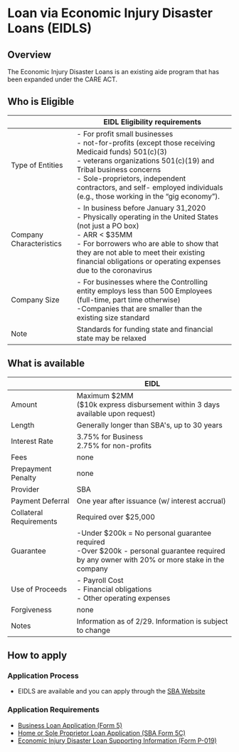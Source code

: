 # Loan via Economic Injury Disaster Loans (EIDLS)
## Overview

The Economic Injury Disaster Loans is an existing aide program that has been expanded under the CARE ACT.

## Who is Eligible

<table>
<thead>
<tr class="header">
<th></th>
<th>EIDL Eligibility requirements</th>
</tr>
</thead>
<tbody>
<tr class="even">
<td>Type of Entities</td>
<td>- For profit small businesses<br />
- not-for-profits (except those receiving Medicaid funds) 501(c)(3)<br />
- veterans organizations 501(c)(19) and Tribal business concerns<br />
- Sole-proprietors, independent contractors, and self- employed individuals (e.g., those working in the “gig economy”).</td>
</tr>
<tr class="odd">
<td>Company Characteristics</td>
<td>- In business before January 31,2020<br />
- Physically operating in the United States (not just a PO box)<br />
- ARR &lt; $35MM<br />
- For borrowers who are able to show that they are not able to meet their existing financial obligations or operating expenses due to the coronavirus</td>
</tr>
<tr class="even">
<td>Company Size</td>
<td>- For businesses where the Controlling entity employs less than 500 Employees (full-time, part time otherwise)<br />
-Companies that are smaller than the existing size standard</td>
</tr>
<tr class="odd">
<td>Note</td>
<td>Standards for funding state and financial state may be relaxed</td>
</tr>
</tbody>
</table>

## What is available

<table>
<thead>
<tr class="header">
<th></th>
<th>EIDL</th>
</tr>
</thead>
<tbody>
<tr class="odd">
<td>Amount</td>
<td>Maximum $2MM<br />
($10k express disbursement within 3 days available upon request)</td>
</tr>
<tr class="even">
<td>Length</td>
<td>Generally longer than SBA's, up to 30 years</td>
</tr>
<tr class="odd">
<td>Interest Rate</td>
<td>3.75% for Business<br />
2.75% for non-profits</td>
</tr>
<tr class="even">
<td>Fees</td>
<td>none</td>
</tr>
<tr class="odd">
<td>Prepayment Penalty</td>
<td>none</td>
</tr>
<tr class="even">
<td>Provider</td>
<td>SBA</td>
</tr>
<tr class="odd">
<td>Payment Deferral</td>
<td>One year after issuance (w/ interest accrual)</td>
</tr>
<tr class="even">
<td>Collateral Requirements</td>
<td>Required over $25,000</td>
</tr>
<tr class="odd">
<td>Guarantee</td>
<td>-Under $200k = No personal guarantee required<br />
-Over $200k - personal guarantee required by any owner with 20% or more stake in the company</td>
</tr>

<tr class="odd">
<td>Use of Proceeds</td>
<td>- Payroll Cost<br />
- Financial obligations<br />
- Other operating expenses</td>
</tr>
<tr class="even">
<td>Forgiveness</td>
<td>none</td>
</tr>
<tr class="odd">
<td>Notes</td>
<td> Information as of 2/29. Information is subject to change</td>
</tr>
</tbody>
</table>


## How to apply
### Application Process
- EIDLS are available and you can apply through the [SBA Website](https://covid19relief.sba.gov/#/)

### Application Requirements
- [Business Loan Application (Form 5)](https://www.sba.gov/disaster/apply-for-disaster-loan/pdfs/Business%20Loan%20Application%20(SBA%20Form%205).pdf)
- [Home or Sole Proprietor Loan Application (SBA Form 5C)](https://www.sba.gov/disaster/apply-for-disaster-loan/pdfs/Home%20or%20Sole%20Proprietor%20Loan%20Application%20(SBA%20Form%205C).pdf)
- [Economic Injury Disaster Loan Supporting Information (Form P-019)](https://www.sba.gov/disaster/apply-for-disaster-loan/pdfs/Economic%20Injury%20Disaster%20Loan%20Supporting%20Information%20(P-019).pdf)
